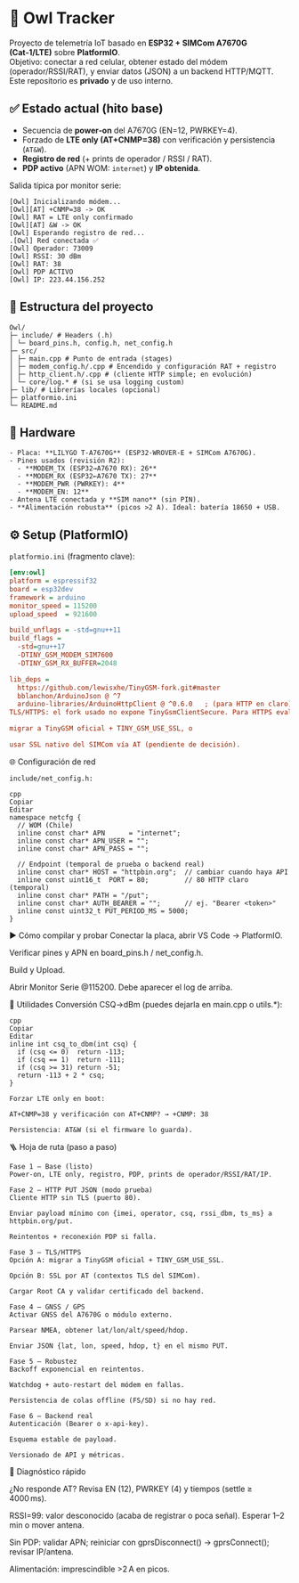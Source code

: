 # 🦉 Owl Tracker

Proyecto de telemetría IoT basado en **ESP32 + SIMCom A7670G (Cat‑1/LTE)** sobre **PlatformIO**.  
Objetivo: conectar a red celular, obtener estado del módem (operador/RSSI/RAT), y enviar datos (JSON) a un backend HTTP/MQTT.  
Este repositorio es **privado** y de uso interno.


## ✅ Estado actual (hito base)

- Secuencia de **power‑on** del A7670G (EN=12, PWRKEY=4).
- Forzado de **LTE only (AT+CNMP=38)** con verificación y persistencia (`AT&W`).
- **Registro de red** (+ prints de operador / RSSI / RAT).
- **PDP activo** (APN WOM: `internet`) y **IP obtenida**.

Salida típica por monitor serie:
````[Owl] Power: EN=HIGH, PWRKEY pulse HIGH (1200ms + 4000ms)
[Owl] Inicializando módem...
[Owl][AT] +CNMP=38 -> OK
[Owl] RAT = LTE only confirmado
[Owl][AT] &W -> OK
[Owl] Esperando registro de red...
.[Owl] Red conectada ✅
[Owl] Operador: 73009
[Owl] RSSI: 30 dBm
[Owl] RAT: 38
[Owl] PDP ACTIVO
[Owl] IP: 223.44.156.252
````

## 🧱 Estructura del proyecto
````
Owl/
├─ include/ # Headers (.h)
│ └─ board_pins.h, config.h, net_config.h
├─ src/
│ ├─ main.cpp # Punto de entrada (stages)
│ ├─ modem_config.h/.cpp # Encendido y configuración RAT + registro
│ ├─ http_client.h/.cpp # (cliente HTTP simple; en evolución)
│ └─ core/log.* # (si se usa logging custom)
├─ lib/ # Librerías locales (opcional)
├─ platformio.ini
└─ README.md

````

## 🔌 Hardware
````
- Placa: **LILYGO T‑A7670G** (ESP32‑WROVER‑E + SIMCom A7670G).
- Pines usados (revisión R2):
  - **MODEM_TX (ESP32→A7670 RX): 26**
  - **MODEM_RX (ESP32←A7670 TX): 27**
  - **MODEM_PWR (PWRKEY): 4**
  - **MODEM_EN: 12**
- Antena LTE conectada y **SIM nano** (sin PIN).
- **Alimentación robusta** (picos >2 A). Ideal: batería 18650 + USB.

````

## ⚙️ Setup (PlatformIO)

`platformio.ini` (fragmento clave):

```ini
[env:owl]
platform = espressif32
board = esp32dev
framework = arduino
monitor_speed = 115200
upload_speed  = 921600

build_unflags = -std=gnu++11
build_flags =
  -std=gnu++17
  -DTINY_GSM_MODEM_SIM7600
  -DTINY_GSM_RX_BUFFER=2048

lib_deps =
  https://github.com/lewisxhe/TinyGSM-fork.git#master
  bblanchon/ArduinoJson @ ^7
  arduino-libraries/ArduinoHttpClient @ ^0.6.0   ; (para HTTP en claro)
TLS/HTTPS: el fork usado no expone TinyGsmClientSecure. Para HTTPS evaluaremos:

migrar a TinyGSM oficial + TINY_GSM_USE_SSL, o

usar SSL nativo del SIMCom vía AT (pendiente de decisión).
````

🌐 Configuración de red
```
include/net_config.h:

cpp
Copiar
Editar
namespace netcfg {
  // WOM (Chile)
  inline const char* APN      = "internet";
  inline const char* APN_USER = "";
  inline const char* APN_PASS = "";

  // Endpoint (temporal de prueba o backend real)
  inline const char* HOST = "httpbin.org";  // cambiar cuando haya API
  inline const uint16_t  PORT = 80;         // 80 HTTP claro (temporal)
  inline const char* PATH = "/put";
  inline const char* AUTH_BEARER = "";      // ej. "Bearer <token>"
  inline const uint32_t PUT_PERIOD_MS = 5000;
}
````
▶️ Cómo compilar y probar
Conectar la placa, abrir VS Code → PlatformIO.

Verificar pines y APN en board_pins.h / net_config.h.

Build y Upload.

Abrir Monitor Serie @115200. Debe aparecer el log de arriba.

🔎 Utilidades
Conversión CSQ→dBm (puedes dejarla en main.cpp o utils.*):
```
cpp
Copiar
Editar
inline int csq_to_dbm(int csq) {
  if (csq <= 0)  return -113;
  if (csq == 1)  return -111;
  if (csq >= 31) return -51;
  return -113 + 2 * csq;
}

Forzar LTE only en boot:

AT+CNMP=38 y verificación con AT+CNMP? → +CNMP: 38

Persistencia: AT&W (si el firmware lo guarda).
````
🪜 Hoja de ruta (paso a paso)
````
Fase 1 — Base (listo)
Power‑on, LTE only, registro, PDP, prints de operador/RSSI/RAT/IP.

Fase 2 — HTTP PUT JSON (modo prueba)
Cliente HTTP sin TLS (puerto 80).

Enviar payload mínimo con {imei, operator, csq, rssi_dbm, ts_ms} a httpbin.org/put.

Reintentos + reconexión PDP si falla.

Fase 3 — TLS/HTTPS
Opción A: migrar a TinyGSM oficial + TINY_GSM_USE_SSL.

Opción B: SSL por AT (contextos TLS del SIMCom).

Cargar Root CA y validar certificado del backend.

Fase 4 — GNSS / GPS
Activar GNSS del A7670G o módulo externo.

Parsear NMEA, obtener lat/lon/alt/speed/hdop.

Enviar JSON {lat, lon, speed, hdop, t} en el mismo PUT.

Fase 5 — Robustez
Backoff exponencial en reintentos.

Watchdog + auto‑restart del módem en fallas.

Persistencia de colas offline (FS/SD) si no hay red.

Fase 6 — Backend real
Autenticación (Bearer o x-api-key).

Esquema estable de payload.

Versionado de API y métricas.
````
🧪 Diagnóstico rápido

¿No responde AT? Revisa EN (12), PWRKEY (4) y tiempos (settle ≥ 4000 ms).

RSSI=99: valor desconocido (acaba de registrar o poca señal). Esperar 1–2 min o mover antena.

Sin PDP: validar APN; reiniciar con gprsDisconnect() → gprsConnect(); revisar IP/antena.

Alimentación: imprescindible >2 A en picos.


